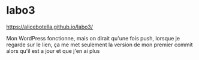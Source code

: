 # labo3

https://alicebotella.github.io/labo3/

Mon WordPress fonctionne, mais on dirait qu'une fois push, 
  lorsque je regarde sur le lien, ça me met seulement la version de mon premier commit alors qu'il est a jour et que j'en ai plus

